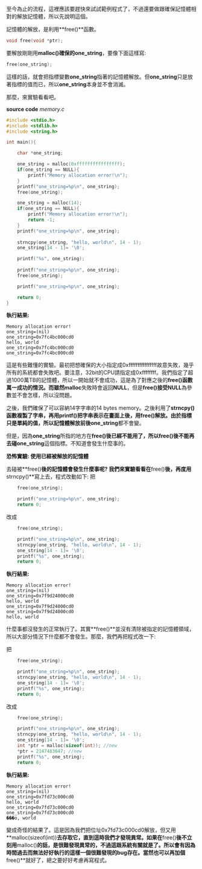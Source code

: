 至今為止的流程，這裡應該要趕快來試試範例程式了，不過還要做跟確保記憶體相對的解放記憶體，所以先說明這個。

記憶體的解放，是利用**free()**函數。

```cpp
void free(void *ptr);
```
要解放剛剛用**malloc()**確保的**one_string**，要像下面這樣寫:

```cpp
free(one_string);
```

這樣的話，就會把指標變數**one_string**指著的記憶體解放。但**one_string**只是放著指標的值而已，所以**one_string**本身並不會消滅。

那麼，來實驗看看吧。

**source code**
*memory.c*
```cpp
#include <stdio.h>
#include <stdlib.h>
#include <string.h>

int main(){

	char *one_string;

	one_string = malloc(0xffffffffffffffff);
	if(one_string == NULL){
		printf("Memory allocation error!\n");
	}
	printf("one_string=%p\n", one_string);
	free(one_string);

	one_string = malloc(14);
	if(one_string == NULL){
		printf("Memory allocation error!\n");
		return -1;
	}
	printf("one_string=%p\n", one_string);
	
	strncpy(one_string, "hello, world\n", 14 - 1);
	one_string[14 - 1]= '\0';

	printf("%s", one_string);
	
	printf("one_string=%p\n", one_string);
	free(one_string);

	printf("one_string=%p\n", one_string);

	return 0;
}
```
**執行結果:**
```
Memory allocation error!
one_string=(nil)
one_string=0x7fc4bc000cd0
hello, world
one_string=0x7fc4bc000cd0
one_string=0x7fc4bc000cd0
```
這是有些難懂的實驗。最初把想確保的大小指定成0xffffffffffffffff故意失敗，幾乎所有的系統都會失敗吧。要注意，32bit的CPU請指定成0xffffffff。我們指定了超過1000萬TB的記憶體，所以一開始就不會成功，這是為了對應之後的**free()**函數萬一成功的情況。而雖然**malloc**失敗時會返回**NULL**，但是**free()**接受**NULL**為參數並不會怎樣，所以沒問題。

之後，我們確保了可以容納14字字串的14 bytes memory。之後利用了**strncpy()**函數複製了字串，再用**printf()**把字串表示在畫面上後，用**free()**解放。由於指標只是單純的值，所以記憶體解放前後**one_string**都不會變。

但是，因為**one_string**所指的地方在**free()**後已經不能用了，所以**free()**後不能再去碰**one_string**這個指標。不知道會發生什麼事的。

**恐怖實驗: 使用已經被解放的記憶體**

去碰被**free()**後的記憶體會發生什麼事呢? 我們來實驗看看在**free()**後，再度用**strncpy()**寫上去，程式改動如下:
把

```cpp
	free(one_string);

	printf("one_string=%p\n", one_string);
	return 0;
```
改成
```cpp
	free(one_string);

	printf("one_string=%p\n", one_string);
	strncpy(one_string, "hello, world\n", 14 - 1);
	one_string[14 - 1]= '\0';
	printf("%s", one_string);
	return 0;
```
**執行結果:**
```
Memory allocation error!
one_string=(nil)
one_string=0x7f9d24000cd0
hello, world
one_string=0x7f9d24000cd0
one_string=0x7f9d24000cd0
hello, world
```
什麼事都沒發生的正常執行了。其實**free()**並沒有清除被指定的記憶體領域，所以大部分情況下什麼都不會發生。那麼，我們再把程式改一下:

把
```cpp
	free(one_string);

	printf("one_string=%p\n", one_string);
	strncpy(one_string, "hello, world\n", 14 - 1);
	one_string[14 - 1]= '\0';
	printf("%s", one_string);
	return 0;
```
改成
```cpp
	free(one_string);

	printf("one_string=%p\n", one_string);
	strncpy(one_string, "hello, world\n", 14 - 1);
	one_string[14 - 1]= '\0';
    int *ptr = malloc(sizeof(int)); //new
    *ptr = 2147483647; //new
	printf("%s", one_string);
	return 0;
```
**執行結果:**
```
Memory allocation error!
one_string=(nil)
one_string=0x7fd73c000cd0
hello, world
one_string=0x7fd73c000cd0
one_string=0x7fd73c000cd0
���o, world
```
變成奇怪的結果了。這是因為我們把位址0x7fd73c000cd0解放，但又用**malloc(sizeof(int))**去存取它，直到這時我們才發現異常。如果在**free()**後不立刻用**malloc()**的話，是很難發現異常的，不過這跟系統有關就是了。所以會有因為時間過去而無法好好執行的這樣一個很難發現的bug存在。當然也可以再加個**free()**就好了，總之要好好考慮再寫程式。